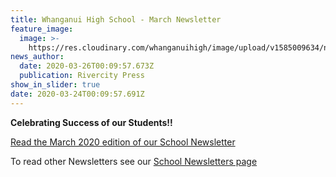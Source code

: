 ```yaml
---
title: Whanganui High School - March Newsletter
feature_image:
  image: >-
    https://res.cloudinary.com/whanganuihigh/image/upload/v1585009634/newsletters/Top_of_newsletter_snip.png
news_author:
  date: 2020-03-26T00:09:57.673Z
  publication: Rivercity Press
show_in_slider: true
date: 2020-03-24T00:09:57.691Z
---
```

**Celebrating Success of our Students!!**   

[Read the March 2020 edition of our School Newsletter](https://res.cloudinary.com/whanganuihigh/image/upload/v1585008577/newsletters/MARCH_2020_rivercity_press_THIS_ONE.reduced_size.pdf)

To read other Newsletters see our [School Newsletters page](https://www.whanganuihigh.school.nz/news-and-events/school-newsletters/)